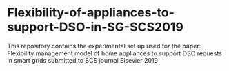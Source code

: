 # Flexibility-of-appliances-to-support-DSO-in-SG-SCS2019
This repository contains the experimental set up used for the paper: Flexibility management model of home appliances to support DSO requests in smart grids submitted to SCS journal Elsevier 2019
